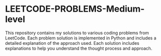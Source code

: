 # LEETCODE-PROBLEMS-Medium-level
This repository contains my solutions to various coding problems from LeetCode. Each problem solution is implemented in Python and includes a detailed explanation of the approach used. Each solution includes explanations to help you understand the thought process and approach.
